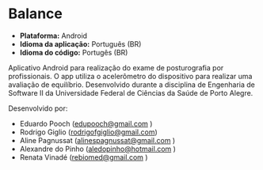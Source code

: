 # Balance

* **Plataforma:** Android
* **Idioma da aplicação:** Português (BR)
* **Idioma do código:** Portugês (BR)

Aplicativo Android para realização do exame de posturografia por profissionais. O app utiliza o acelerômetro do dispositivo para realizar uma avaliação de equilíbrio. Desenvolvido durante a disciplina de Engenharia de Software II da Universidade Federal de Ciências da Saúde de Porto Alegre.

Desenvolvido por:
* Eduardo Pooch (edupooch@gmail.com )
* Rodrigo Giglio (rodrigofgiglio@gmail.com)
* Aline Pagnussat (alinespagnussat@gmail.com )
* Alexandre do Pinho (aledopinho@hotmail.com )
* Renata Vinadé (rebiomed@gmail.com )
